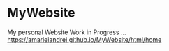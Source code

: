 # MyWebsite
My personal Website
Work in Progress ...
https://amarieiandrei.github.io/MyWebsite/html/home
